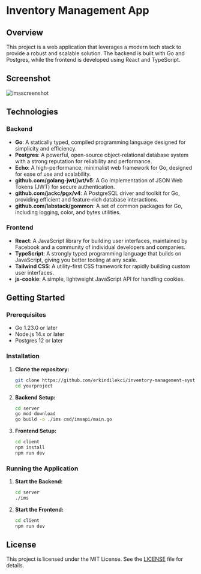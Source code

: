 # Inventory Management App

## Overview
This project is a web application that leverages a modern tech stack to provide a robust and scalable solution. The backend is built with Go and Postgres, while the frontend is developed using React and TypeScript.

## Screenshot
![imsscreenshot](https://github.com/user-attachments/assets/73eb210e-dbd1-4700-9c68-02b63d0ea3a2)

## Technologies

### Backend
- **Go**: A statically typed, compiled programming language designed for simplicity and efficiency.
- **Postgres**: A powerful, open-source object-relational database system with a strong reputation for reliability and performance.
- **Echo**: A high-performance, minimalist web framework for Go, designed for ease of use and scalability.
- **github.com/golang-jwt/jwt/v5**: A Go implementation of JSON Web Tokens (JWT) for secure authentication.
- **github.com/jackc/pgx/v4**: A PostgreSQL driver and toolkit for Go, providing efficient and feature-rich database interactions.
- **github.com/labstack/gommon**: A set of common packages for Go, including logging, color, and bytes utilities.

### Frontend
- **React**: A JavaScript library for building user interfaces, maintained by Facebook and a community of individual developers and companies.
- **TypeScript**: A strongly typed programming language that builds on JavaScript, giving you better tooling at any scale.
- **Tailwind CSS**: A utility-first CSS framework for rapidly building custom user interfaces.
- **js-cookie**: A simple, lightweight JavaScript API for handling cookies.

## Getting Started

### Prerequisites
- Go 1.23.0 or later
- Node.js 14.x or later
- Postgres 12 or later

### Installation

1. **Clone the repository:**
   ```sh
   git clone https://github.com/erkindilekci/inventory-management-system.git
   cd yourproject
   ```

2. **Backend Setup:**
   ```sh
   cd server
   go mod download
   go build -o ./ims cmd/imsapi/main.go
   ```

3. **Frontend Setup:**
   ```sh
   cd client
   npm install
   npm run dev
   ```

### Running the Application

1. **Start the Backend:**
   ```sh
   cd server
   ./ims
   ```

2. **Start the Frontend:**
   ```sh
   cd client
   npm run dev
   ```

## License
This project is licensed under the MIT License. See the [LICENSE](LICENSE) file for details.
